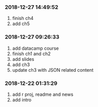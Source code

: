 ### 2018-12-27 14:49:52

1. finish ch4
1. add ch5

### 2018-12-27 09:26:33

1. add datacamp course
1. finish ch1 and ch2
1. add slides
1. add ch3
1. update ch3 with JSON related content

### 2018-12-22 01:31:29

1. add r proj, readme and news
1. add intro
